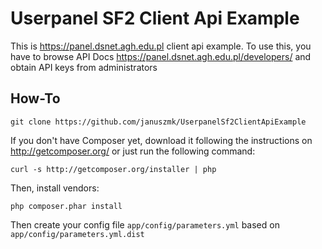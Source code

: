 Userpanel SF2 Client Api Example
========================

This is https://panel.dsnet.agh.edu.pl client api example. To use this, you have to browse API Docs https://panel.dsnet.agh.edu.pl/developers/ and obtain API keys from administrators

How-To
----------------------------------

	git clone https://github.com/januszmk/UserpanelSf2ClientApiExample

If you don't have Composer yet, download it following the instructions on http://getcomposer.org/ or just run the following command:

	curl -s http://getcomposer.org/installer | php

Then, install vendors:

	php composer.phar install

Then create your config file `app/config/parameters.yml` based on `app/config/parameters.yml.dist`

